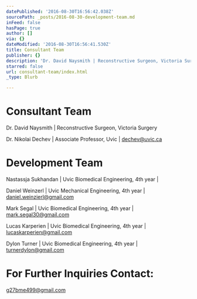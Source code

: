 ```yaml
---
datePublished: '2016-08-30T16:56:42.038Z'
sourcePath: _posts/2016-08-30-development-team.md
inFeed: false
hasPage: true
author: []
via: {}
dateModified: '2016-08-30T16:56:41.530Z'
title: Consultant Team
publisher: {}
description: 'Dr. David Naysmith | Reconstructive Surgeon, Victoria Surgery'
starred: false
url: consultant-team/index.html
_type: Blurb

---
```

# Consultant Team

Dr. David Naysmith | Reconstructive Surgeon, Victoria Surgery

Dr. Nikolai Dechev | Associate Professor, Uvic | [dechev@uvic.ca][0]

# Development Team

Nastassja Sukhandan | Uvic Biomedical Engineering, 4th year |

Daniel Weinzerl | Uvic Mechanical Engineering, 4th year | [daniel.weinzierl@gmail.com][1]

Mark Segal | Uvic Biomedical Engineering, 4th year | [mark.segal30@gmail.com][2]

Lucas Karperien | Uvic Biomedical Engineering, 4th year | [lucaskarperien@gmail.com][3]

Dylon Turner | Uvic Biomedical Engineering, 4th year | [turnerdylon@gmail.com][4]

# For Further Inquiries Contact:

[g27bme499@gmail.com][5]

​

[0]: mailto:dechev@uvic.ca
[1]: mailto:daniel.weinzierl@gmail.com
[2]: mailto:mark.segal30@gmail.com
[3]: mailto:lucaskarperien@gmail.com
[4]: mailto:turnerdylon@gmail.com
[5]: mailto:g27bme499@gmail.com